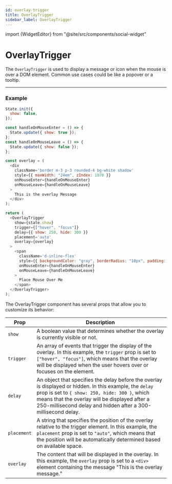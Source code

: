 ```yaml
---
id: overlay-trigger
title: OverlayTrigger
sidebar_label: OverlayTrigger
---
```


import {WidgetEditor} from "@site/src/components/social-widget"

# OverlayTrigger

The `OverlayTrigger` is used to display a message or icon when the mouse is over a DOM element. Common use cases could be like a popover or a tooltip.

<hr class="subsection" />

### Example

<WidgetEditor id='1' height="200px">


```javascript
State.init({
  show: false,
});

const handleOnMouseEnter = () => {
  State.update({ show: true });
};
const handleOnMouseLeave = () => {
  State.update({ show: false });
};

const overlay = (
  <div
    className='border m-3 p-3 rounded-4 bg-white shadow'
    style={{ maxWidth: "24em", zIndex: 1070 }}
    onMouseEnter={handleOnMouseEnter}
    onMouseLeave={handleOnMouseLeave}
  >
    This is the overlay Message
  </div>
);

return (
  <OverlayTrigger
    show={state.show}
    trigger={["hover", "focus"]}
    delay={{ show: 250, hide: 300 }}
    placement='auto'
    overlay={overlay}
  >
    <span
      className='d-inline-flex'
      style={{ backgroundColor: "gray", borderRadius: "10px", padding: "10px" }}
      onMouseEnter={handleOnMouseEnter}
      onMouseLeave={handleOnMouseLeave}
    >
      Place Mouse Over Me
    </span>
  </OverlayTrigger>
);
```

</WidgetEditor>


The OverlayTrigger component has several props that allow you to customize its behavior:

| Prop        | Description                                                                                                                                                                                                                                                                  |
| ----------- | ---------------------------------------------------------------------------------------------------------------------------------------------------------------------------------------------------------------------------------------------------------------------------- |
| `show`      | A boolean value that determines whether the overlay is currently visible or not.                                                                                                                                                                                             |
| `trigger`   | An array of events that trigger the display of the overlay. In this example, the `trigger` prop is set to `["hover", "focus"]`, which means that the overlay will be displayed when the user hovers over or focuses on the element.                                          |
| `delay`     | An object that specifies the delay before the overlay is displayed or hidden. In this example, the `delay` prop is set to `{ show: 250, hide: 300 }`, which means that the overlay will be displayed after a 250-millisecond delay and hidden after a 300-millisecond delay. |
| `placement` | A string that specifies the position of the overlay relative to the trigger element. In this example, the `placement` prop is set to `"auto"`, which means that the position will be automatically determined based on available space.                                      |
| `overlay`   | The content that will be displayed in the overlay. In this example, the `overlay` prop is set to a `<div>` element containing the message "This is the overlay message."                                                                                                     |
